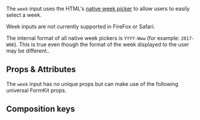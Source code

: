 <InputPageHero
title="Week input"
icon="IconInputWeek"
:pro="false"
project-price=""
data-price=""></InputPageHero>

The `week` input uses the HTML's [native week picker](https://developer.mozilla.org/en-US/docs/Web/HTML/Element/input/week) to allow users to easily
select a week.

<callout type="danger" label="Compatibility warning">
Week inputs are not currently supported in FireFox or Safari.
</callout>

<example
  name="Week input"
  file="/_content/examples/week/week"
  langs="vue">
</example>

<callout type="warning" label="Formatting">
The internal format of all native week pickers is <code>YYYY-Www</code> (for example: <code>2017-W06</code>). This is true even though the format of the week displayed to the user may be different.</code>.
</callout>

## Props & Attributes

The `week` input has no unique props but can make use of the following universal
FormKit props.

<reference-table input="week" :attrs="['min', 'max', 'step']">
</reference-table>

## Composition keys

<reference-table type="compositionKeys" primary="composition-key">
</reference-table>
